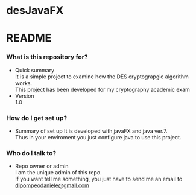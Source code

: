desJavaFX
=========
# README #

### What is this repository for? ###

* Quick summary   
It is a simple project to examine how the DES cryptograpgic algorithm works.  
This project has been developed for my cryptography academic exam
* Version   
1.0

### How do I get set up? ###

* Summary of set up
It is developed with javaFX and java ver.7.  
Thus in your enviroment you just configure java to use this project. 

### Who do I talk to? ###

* Repo owner or admin  
I am the unique admin of this repo.  
If you want tell me something, you just have to send me an email to dipompeodaniele@gmail.com
